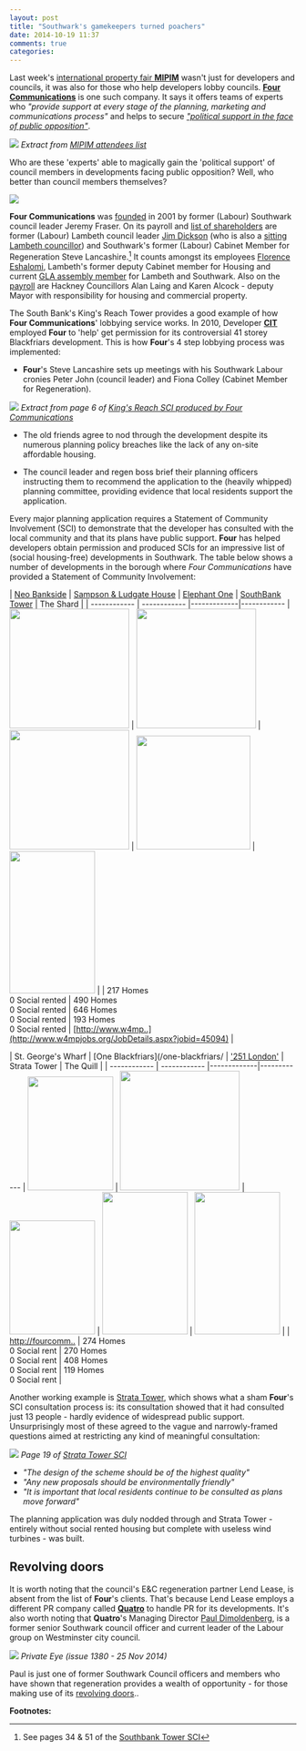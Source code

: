 ```yaml
---
layout: post
title: "Southwark's gamekeepers turned poachers"
date: 2014-10-19 11:37
comments: true
categories: 
---
```

Last week's [international property fair __MIPIM__](http://www.theguardian.com/commentisfree/2014/oct/14/yacht-cannes-selling-homes-local-government-officials-mipim) wasn't just for developers and councils, it was also for those who help developers lobby councils. [__Four Communications__](http://www.fourcommunications.com/) is one such company. It says it offers teams of experts who _"provide support at every stage of the planning, marketing and communications process"_ and helps to secure [_"political support in the face of public opposition"_](https://www.fourcommunications.com/work-gallery/helping-secure-new-community-stadium).  
 
![](http://crappistmartin.github.io/images/FourMipimStand.png)
*Extract from [MIPIM attendees 
list](http://my.mipim.com/online-database/mipim/companies/#search=d%3D101990%7C0F%26startRecord%3D205%26rpp%3D12)*

Who are these 'experts' able to magically gain the 'political support' of council members in developments facing public opposition?  Well, who better than council members themselves?


![](http://www.fourcommunications.com/sites/default/files/styles/four_square/public/people/jeremy.png)

__Four Communications__ was 
[founded](http://www.prweek.com/article/168282/wss-fraser-dickson-join-public-affairs-four) in 2001 by former (Labour) Southwark council leader Jeremy Fraser. On its payroll and 
[list of shareholders](http://crappistmartin.github.io/images/OneStopReport.pdf) are 
former (Labour) Lambeth council leader [Jim Dickson](http://www.fourcommunications.com/who-we-are/our-people/jim-dickson) (who is also a [sitting Lambeth councillor](http://moderngov.lambeth.gov.uk/mgUserInfo.aspx?UID=165)) and Southwark's former (Labour) Cabinet Member for Regeneration Steve Lancashire.[^1] It counts amongst its employees [Florence Eshalomi](https://www.linkedin.com/in/florence-eshalomi-8b55b62b), Lambeth's former deputy Cabinet member for Housing and current [GLA assembly member](https://www.london.gov.uk/people/assembly/florence-eshalomi/more-about) for Lambeth and Southwark. Also on the [payroll](http://www.fourcommunications.com/who-we-are/our-people) are Hackney Councillors Alan Laing and Karen Alcock - deputy Mayor with responsibility for housing and commercial property.


The South Bank's King's Reach Tower provides a good example of how __Four Communications__' lobbying service works. In 2010, Developer [__CIT__](http://www.cit.co.uk/) employed __Four__ to 'help' get permission for its controversial 41 storey Blackfriars development. This is how __Four__'s 4 step lobbying process was implemented:

 * __Four__'s Steve Lancashire sets up meetings with his Southwark Labour 
   cronies Peter John (council leader) and Fiona Colley (Cabinet Member for 
Regeneration).  

![](http://betterelephant.github.io/images/FourCommunicationsMeetingsCouncilMembers.png)
*Extract from page 6 of [King's Reach SCI produced by Four Communications 
](http://planningonline.southwark.gov.uk/DocsOnline/Documents/152101_1.pdf)*

 * The old friends agree to nod through the development despite its numerous 
   planning policy breaches like the lack of any on-site affordable housing. 

 * The council leader and regen boss brief their planning officers instructing 
   them to recommend the application to the (heavily whipped) planning 
committee, providing evidence that local residents support the application.    

Every major planning application requires a Statement of Community Involvement 
(SCI) to demonstrate that the developer has consulted with the local community 
and that its plans have public support. __Four__ has helped developers obtain 
permission and produced SCIs for an impressive list of (social housing-free) 
developments in Southwark. The table below shows a number of developments in the borough where _Four Communications_ have provided a Statement of Community Involvement:

| [Neo Bankside](/neo-bankside) | [Sampson & Ludgate House](http://35percent.org/ludgate-and-sampson/) | [Elephant One](/tribeca-square) | [SouthBank Tower](http://www.london-se1.co.uk/news/view/8222) | The Shard | 
| ------------ | ------------ |-------------|------------
| <img src="http://www.e-architect.co.uk/images/jpgs/london/neo_bankside_n220912_n.jpg" width="210"> | <img src="http://media-cache-ak0.pinimg.com/736x/86/08/76/8608763378373d02e5c8fa0b5dc33237.jpg" width="210"> | <img src="http://www.london-se1.co.uk/news/imageuploads/1384516164_31.110.107.156.jpg" width="210"> | <img src="http://www.skyscrapernews.com/images/pics/1431KingsReachTowerRebuild_pic2.jpg" width="200"> | <img src="http://www.travelsignposts.com/London/files/2012/07/Shard_588.jpg" width="150" height="250"> |
| 217 Homes<br>0 Social rented | 490 Homes<br>0 Social rented | 646 Homes<br> 0 Social rented | 193 Homes<br>0 Social rented | [http://www.w4mp..](http://www.w4mpjobs.org/JobDetails.aspx?jobid=45094) |



| St. George's Wharf | [One Blackfriars](/one-blackfriars/ | ['251 London'](/eileen-house) | Strata Tower | The Quill | 
| ------------ | ------------ |-------------|------------
| <img src="http://www.skyscrapernews.com/images/pics/119TheTowerOneStGeorgeWharf_pic2.jpg" width="150" height="200"> | <img src="http://www.london-se1.co.uk/news/imageuploads/1349877683_80.177.117.97.jpg" width="210"> | <img src="http://www.london-se1.co.uk/news/imageuploads/1387461650_80.79.211.163.jpg" width="150" height="200"> | <img src="http://www.e-architect.co.uk/images/jpgs/london/strata_se1_bfls060410_wp.jpg" width="150" height="250"> | <img src="http://www.london-se1.co.uk/news/imageuploads/1291215503_80.177.117.97.jpg" width="150" height="250"> |
| [http://fourcomm..](https://www.fourcommunications.com/work-gallery/media-and-marketing-st-george) | 274 Homes<br> 0 Social rent | 270 Homes<br>0 Social rent | 408 Homes<br>0 Social rent | 119 Homes<br>0 Social rent |

Another working example is [Strata Tower](/strata-tower/), which shows what a sham __Four__'s SCI consultation process is: its consultation showed that it had consulted just 13 people - hardly evidence of widespread public support. Unsurprisingly most of these agreed to the vague and narrowly-framed questions aimed at restricting any kind of meaningful consultation:

![](http://crappistmartin.github.io/images/StrataSCI.png)
*Page 19 of [Strata Tower SCI](http://planningonline.southwark.gov.uk/DocsOnline/Documents/15810_1.pdf)*

* _"The design of the scheme should be of the highest quality"_
* _"Any new proposals should be environmentally friendly"_
* _"It is important that local residents continue to be consulted as plans move forward"_

The planning application was duly nodded through and Strata Tower - entirely without social rented housing but complete with useless wind turbines - was built.  

## Revolving doors
It is worth noting that the council's E&C regeneration partner Lend Lease, is absent from the list of __Four__'s clients. That's because Lend Lease employs a different PR company called [__Quatro__](http://www.quatro-pr.co.uk/) to handle PR for its developments. It's also worth noting that __Quatro__'s Managing Director [Paul Dimoldenberg](https://www.linkedin.com/pub/paul-dimoldenberg/a/5b5/b44), is a former senior Southwark council officer and current leader of the Labour group on Westminster city council. 

 ![](http://betterelephant.github.io/images/dimoldenberg.jpg)
*Private Eye (issue 1380 - 25 Nov 2014)*

Paul is just one of former Southwark Council officers and members who have shown that regeneration provides a wealth of opportunity - for those making use of its [revolving doors](/revolving-doors)..   

__Footnotes:__

[^1]: See pages 34 & 51 of the [Southbank Tower SCI](http://planningonline.southwark.gov.uk/DocsOnline/Documents/152101_1.pdf)
